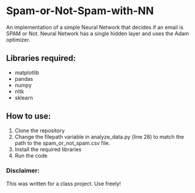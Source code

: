 # Spam-or-Not-Spam-with-NN
An implementation of a simple Neural Network that decides if an email is SPAM or Not. 
Neural Network has a single hidden layer and uses the Adam optimizer.

## Libraries required:
* matplotlib
* pandas
* numpy
* nltk
* sklearn


## How to use:
1) Clone the repository
2) Change the filepath variable in analyze_data.py (line 28) to match the path to the spam_or_not_spam.csv file.
3) Install the required libraries
4) Run the code 

### Disclaimer:
This was written for a class project. Use freely!
